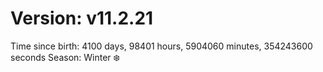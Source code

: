 # Version: v11.2.21
Time since birth: 4100 days, 98401 hours, 5904060 minutes, 354243600 seconds
Season: Winter ❄️
